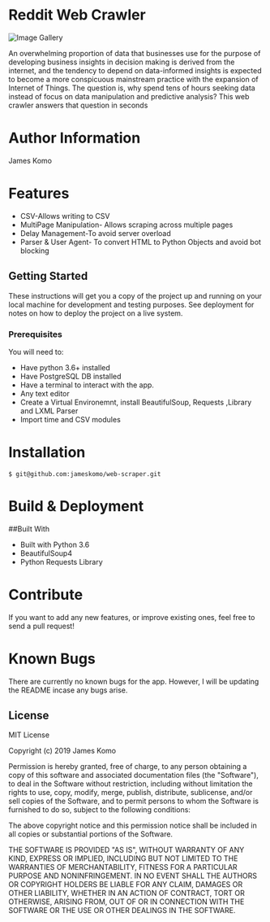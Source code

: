 # Reddit Web Crawler

![Image Gallery](https://fiverr-res.cloudinary.com/images/t_main1,q_auto,f_auto/gigs/105626918/original/54c81e459a1932d421bad1300f16c1c02ee39914/code-a-small-web-crawler.png)

An overwhelming proportion of data that businesses use for the purpose of developing business insights in decision making is derived from the internet, and the tendency to depend on data-informed insights is expected to become a more conspicuous mainstream practice with the expansion of Internet of Things. The question is, why spend tens of hours seeking data instead of focus on data manipulation and predictive analysis? This web crawler answers that question in seconds


Author Information
========
James Komo 

Features
========

- CSV-Allows writing to CSV
- MultiPage Manipulation- Allows scraping across multiple pages
- Delay Management-To avoid server overload
- Parser & User Agent- To convert HTML to Python Objects and avoid bot blocking



## Getting Started

These instructions will get you a copy of the project up and running on your local machine for development and testing purposes. See deployment for notes on how to deploy the project on a live system.

### Prerequisites

You will need to:

-   Have python 3.6+ installed
-   Have PostgreSQL DB installed
-   Have a terminal to interact with the app.
-   Any text editor
-  Create a Virtual Environemnt, install BeautifulSoup, Requests ,Library and LXML Parser
-  Import time and CSV modules


Installation
========

    $ git@github.com:jameskomo/web-scraper.git


Build & Deployment
========


##Built With

- Built with Python 3.6
- BeautifulSoup4
- Python Requests Library

Contribute
========

If you want to add any new features, or improve existing ones, feel free to send a pull request!

Known Bugs
========
There are currently no known bugs for the app. However, I will be updating the README incase any bugs arise.

## License

MIT License

Copyright (c) 2019 James Komo

Permission is hereby granted, free of charge, to any person obtaining a copy
of this software and associated documentation files (the "Software"), to deal
in the Software without restriction, including without limitation the rights
to use, copy, modify, merge, publish, distribute, sublicense, and/or sell
copies of the Software, and to permit persons to whom the Software is
furnished to do so, subject to the following conditions:

The above copyright notice and this permission notice shall be included in all
copies or substantial portions of the Software.

THE SOFTWARE IS PROVIDED "AS IS", WITHOUT WARRANTY OF ANY KIND, EXPRESS OR
IMPLIED, INCLUDING BUT NOT LIMITED TO THE WARRANTIES OF MERCHANTABILITY,
FITNESS FOR A PARTICULAR PURPOSE AND NONINFRINGEMENT. IN NO EVENT SHALL THE
AUTHORS OR COPYRIGHT HOLDERS BE LIABLE FOR ANY CLAIM, DAMAGES OR OTHER
LIABILITY, WHETHER IN AN ACTION OF CONTRACT, TORT OR OTHERWISE, ARISING FROM,
OUT OF OR IN CONNECTION WITH THE SOFTWARE OR THE USE OR OTHER DEALINGS IN THE
SOFTWARE.
